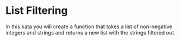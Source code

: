 # List Filtering

In this kata you will create a function that takes a list of non-negative integers and strings and returns a new list with the strings filtered out.
